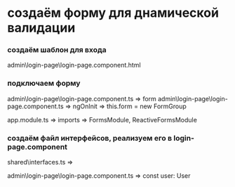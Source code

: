 # создаём форму для днамической валидации

### создаём шаблон для входа

admin\login-page\login-page.component.html

### подключаем форму

admin\login-page\login-page.component.ts => form
admin\login-page\login-page.component.ts => ngOnInit => this.form = new FormGroup

app.module.ts => imports => FormsModule, ReactiveFormsModule

### создаём файл интерфейсов, реализуем его в login-page.component

shared\interfaces.ts =>

admin\login-page\login-page.component.ts => const user: User
